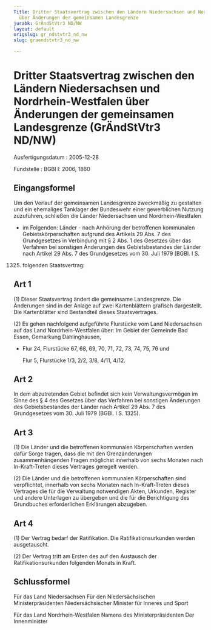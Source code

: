 ```yaml
---
Title: Dritter Staatsvertrag zwischen den Ländern Niedersachsen und Nordrhein-Westfalen
  über Änderungen der gemeinsamen Landesgrenze
jurabk: GrÄndStVtr3 ND/NW
layout: default
origslug: gr_ndstvtr3_nd_nw
slug: graendstvtr3_nd_nw

---
```


# Dritter Staatsvertrag zwischen den Ländern Niedersachsen und Nordrhein-Westfalen über Änderungen der gemeinsamen Landesgrenze (GrÄndStVtr3 ND/NW)

Ausfertigungsdatum
:   2005-12-28

Fundstelle
:   BGBl I: 2006, 1860



## Eingangsformel

Um den Verlauf der gemeinsamen Landesgrenze zweckmäßig zu gestalten
und ein ehemaliges Tanklager der Bundeswehr einer gewerblichen Nutzung
zuzuführen, schließen die Länder Niedersachsen und Nordrhein-Westfalen
- im Folgenden: Länder - nach Anhörung der betroffenen kommunalen
Gebietskörperschaften aufgrund des Artikels 29 Abs. 7 des
Grundgesetzes in Verbindung mit § 2 Abs. 1 des Gesetzes über das
Verfahren bei sonstigen Änderungen des Gebietsbestandes der Länder
nach Artikel 29 Abs. 7 des Grundgesetzes vom 30. Juli 1979 (BGBl. I S.
1325) folgenden Staatsvertrag:


## Art 1

(1) Dieser Staatsvertrag ändert die gemeinsame Landesgrenze. Die
Änderungen sind in der Anlage auf zwei Kartenblättern grafisch
dargestellt. Die Kartenblätter sind Bestandteil dieses
Staatsvertrages.

(2) Es gehen nachfolgend aufgeführte Flurstücke vom Land Niedersachsen
auf das Land Nordrhein-Westfalen über:
Im Gebiet der Gemeinde Bad Essen, Gemarkung Dahlinghausen,

*   Flur 24, Flurstücke 67, 68, 69, 70, 71, 72, 73, 74, 75, 76 und

    Flur 5, Flurstücke 1/3, 2/2, 3/8, 4/11, 4/12.





## Art 2

In dem abzutretenden Gebiet befindet sich kein Verwaltungsvermögen im
Sinne des § 4 des Gesetzes über das Verfahren bei sonstigen Änderungen
des Gebietsbestandes der Länder nach Artikel 29 Abs. 7 des
Grundgesetzes vom 30. Juli 1979 (BGBl. I S. 1325).


## Art 3

(1) Die Länder und die betroffenen kommunalen Körperschaften werden
dafür Sorge tragen, dass die mit den Grenzänderungen zusammenhängenden
Fragen möglichst innerhalb von sechs Monaten nach In-Kraft-Treten
dieses Vertrages geregelt werden.

(2) Die Länder und die betroffenen kommunalen Körperschaften sind
verpflichtet, innerhalb von sechs Monaten nach In-Kraft-Treten dieses
Vertrages die für die Verwaltung notwendigen Akten, Urkunden, Register
und andere Unterlagen zu übergeben und die für die Berichtigung des
Grundbuches erforderlichen Erklärungen abzugeben.


## Art 4

(1) Der Vertrag bedarf der Ratifikation. Die Ratifikationsurkunden
werden ausgetauscht.

(2) Der Vertrag tritt am Ersten des auf den Austausch der
Ratifikationsurkunden folgenden Monats in Kraft.


## Schlussformel

Für das Land Niedersachsen
Für den Niedersächsischen Ministerpräsidenten
Niedersächsischer Minister für Inneres und Sport

Für das Land Nordrhein-Westfalen
Namens des Ministerpräsidenten
Der Innenminister

